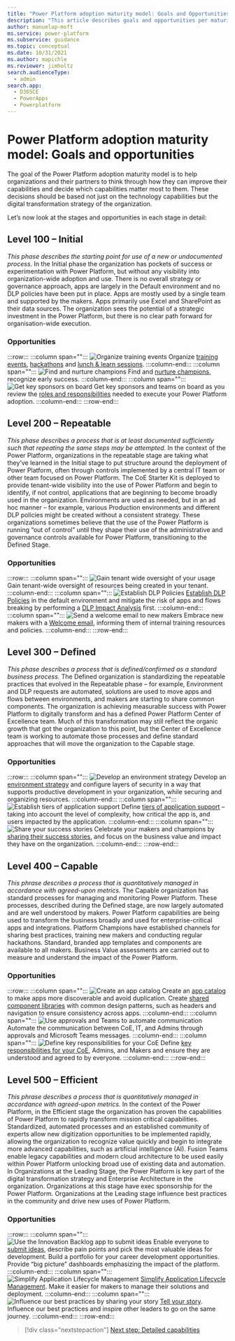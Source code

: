 ```yaml
---
title: "Power Platform adoption maturity model: Goals and Opportunities - Microsoft Power Platform | MicrosoftDocs"
description: "This article describes goals and opportunities per maturity stage in the Power Platform adoption maturity model."
author: manuelap-msft
ms.service: power-platform
ms.subservice: guidance
ms.topic: conceptual
ms.date: 10/31/2021
ms.author: mapichle
ms.reviewer: jimholtz
search.audienceType: 
  - admin
search.app: 
  - D365CE
  - PowerApps
  - Powerplatform
---
```

# Power Platform adoption maturity model: Goals and opportunities

The goal of the Power Platform adoption maturity model is to help organizations and their partners to think through how they can improve their capabilities and decide which capabilities matter most to them. These decisions should be based not just on the technology capabilities but the digital transformation strategy of the organization.

Let’s now look at the stages and opportunities in each stage in detail:

## Level 100 – Initial

*This phase describes the starting point for use of a new or undocumented process*. In the Initial phase the organization has pockets of success or experimentation with Power Platform, but without any visibility into organization-wide adoption and use.  There is no overall strategy or governance approach, apps are largely in the Default environment and no DLP policies have been put in place.  Apps are mostly used by a single team and supported by the makers. Apps primarily use Excel and SharePoint as their data sources. The organization sees the potential of a strategic investment in the Power Platform, but there is no clear path forward for organisation-wide execution.

### Opportunities

:::row:::
   :::column span="":::
      ![Organize training events](media/adoption-1.png "Organize training events")
      Organize [training events](https://aka.ms/powerappsdemos), [hackathons](/power-platform/guidance/adoption/hackathons) and [lunch & learn sessions](/power-platform/guidance/adoption/in-a-day#lunch-and-learn).
   :::column-end:::
   :::column span="":::
   ![Find and nurture champions](media/adoption-2.png "Find and nurture champions")
      Find and [nurture champions](/power-platform/guidance/adoption/champions), recognize early success.
   :::column-end:::
:::column span="":::
![Get key sponsors on board](media/adoption-3.png "Get key sponsors on board")
      Get key sponsors and teams on board as you review the [roles and responsibilities](/power-platform/guidance/adoption/roles) needed to execute your Power Platform adoption.
   :::column-end:::
:::row-end:::

## Level 200 – Repeatable

*This phase describes a process that is at least documented sufficiently such that repeating the same steps may be attempted.* In the context of the Power Platform, organizations in the repeatable stage are taking what they’ve learned in the Initial stage to put structure around the deployment of Power Platform, often through controls implemented by a central IT team or other team focused on Power Platform.  The CoE Starter Kit is deployed to provide tenant-wide visibility into the use of Power Platform and begin to identify, if not control, applications that are beginning to become broadly used in the organization. Environments are used as needed, but in an ad hoc manner – for example, various Production environments and different DLP policies might be created without a consistent strategy. These organizations sometimes believe that the use of the Power Platform is running “out of control” until they shape their use of the administrative and governance controls available for Power Platform, transitioning to the Defined Stage.

### Opportunities

:::row:::
   :::column span="":::
   ![Gain tenant wide oversight of your usage](media/adoption-4.png "Gain tenant wide oversight of your usage")
      Gain tenant-wide oversight of resources being created in your tenant.
   :::column-end:::
   :::column span="":::
      ![Establish DLP Policies](media/adoption-5.png "Establish DLP Policies")
      [Establish DLP Policies](/power-platform/guidance/adoption/dlp-strategy) in the default environment and mitigate the risk of apps and flows breaking by performing a [DLP Impact Analysis](/power-platform/guidance/coe/core-components#dlp-editor-v2) first.
   :::column-end:::
:::column span="":::
   ![Send a welcome email to new makers](media/adoption-6.png "Send a welcome email to new makers")
      Embrace new makers with a [Welcome email](/power-platform/guidance/adoption/onboard-makers), informing them of internal training resources and policies.
   :::column-end:::
:::row-end:::

## Level 300 – Defined

*This phase describes a process that is defined/confirmed as a standard business process.* The Defined organization is standardizing the repeatable practices that evolved in the Repeatable phase – for example, Environment and DLP requests are automated, solutions are used to move apps and flows between environments, and makers are starting to share common components. The organization is achieving measurable success with Power Platform to digitally transform and has a defined Power Platform Center of Excellence team.  Much of this transformation may still reflect the organic growth that got the organization to this point, but the Center of Excellence team is working to automate those processes and define standard approaches that will move the organization to the Capable stage.

### Opportunities

:::row:::
   :::column span="":::
      ![Develop an environment strategy](media/adoption-7.png "Develop an environment strategy")
      Develop an [environment strategy](/power-platform/guidance/adoption/environment-strategy) and configure layers of security in a way that supports productive development in your organization, while securing and organizing resources.
   :::column-end:::
   :::column span="":::
      ![Establish tiers of application support](media/adoption-8.png "Establish tiers of application support")
     Define [tiers of application support](/power-platform/guidance/adoption/environment-strategy#factors-that-influence-provisioning) – taking into account the level of complexity, how critical the app is, and users impacted by the application.
   :::column-end:::
:::column span="":::
   ![Share your success stories](media/adoption-9.png "Share your success stories")
      Celebrate your makers and champions by [sharing their success stories](/power-platform/guidance/adoption/show-and-tell), and focus on the business value and impact they have on the organization.
   :::column-end:::
:::row-end:::

## Level 400 – Capable

*This phrase describes a process that is quantitatively managed in accordance with agreed-upon metrics.* The Capable organization has standard processes for managing and monitoring Power Platform.  These processes, described during the Defined stage, are now largely automated and are well understood by makers.  Power Platform capabilities are being used to transform the business broadly and used for enterprise-critical apps and integrations. Platform Champions have established channels for sharing best practices, training new makers and conducting regular hackathons.  Standard, branded app templates and components are available to all makers. Business Value assessments are carried out to measure and understand the impact of the Power Platform.

### Opportunities

:::row:::
   :::column span="":::
      ![Create an app catalog](media/adoption-10.png "Create an app catalog")
      Create an [app catalog](/power-platform/guidance/coe/core-components#app-catalog) to make apps more discoverable and avoid duplication.
Create [shared component libraries](/power-platform/guidance/adoption/reusable) with common design patterns, such as headers and navigation to ensure consistency across apps.
   :::column-end:::
   :::column span="":::
      ![Use approvals and Teams to automate communication](media/adoption-11.png "Use approvals and Teams to automate communication")
     Automate the communication between CoE, IT, and Admins through approvals and Microsoft Teams messages.
   :::column-end:::
:::column span="":::
   ![Define key responsibilities for your CoE](media/adoption-12.png "Define key responsibilities for your CoE")
      Define [key responsibilities for your CoE](/power-platform/guidance/adoption/coe), Admins, and Makers and ensure they are understood and agreed to by everyone.
   :::column-end:::
:::row-end:::

## Level 500 – Efficient

*This phrase describes a process that is quantitatively managed in accordance with agreed-upon metrics.*  In the context of the Power Platform, in the Efficient stage the organization has proven the capabilities of Power Platform to rapidly transform mission critical capabilities.  Standardized, automated processes and an established community of experts allow new digitization opportunities to be implemented rapidly, allowing the organization to recognize value quickly and begin to integrate more advanced capabilities, such as artificial intelligence (AI). Fusion Teams enable legacy capabilities and modern cloud architecture to be used easily within Power Platform unlocking broad use of existing data and automation. In Organizations at the Leading Stage, the Power Platform is key part of the digital transformation strategy and Enterprise Architecture in the organization. Organizations at this stage have exec sponsorship for the Power Platform. Organizations at the Leading stage influence best practices in the community and drive new uses of Power Platform.

### Opportunities

:::row:::
   :::column span="":::
      ![Use the Innovation Backlog app to submit ideas](media/adoption-13.png "Use the Innovation Backlog app to submit ideas")
      Enable everyone to [submit ideas](/power-platform/guidance/coe/use-innovationbacklog), describe pain points and pick the most valuable ideas for development. Build a portfolio for your career development opportunities. Provide “big picture” dashboards emphasizing the impact of the platform.
   :::column-end:::
   :::column span="":::
      ![Simplify Application Lifecycle Management](media/adoption-14.png "Simplify Application Lifecycle Management")
     [Simplify Application Lifecycle Management](/power-platform/guidance/coe/almaccelerator-components). Make it easier for makers to manage their solutions and deployment.
   :::column-end:::
:::column span="":::
   ![Influence our best practices by sharing your story](media/adoption-15.png "Influence our best practices by sharing your story")
      [Tell your story](https://aka.ms/powerplatformstories). Influence our best practices and inspire other leaders to go on the same journey.
   :::column-end:::
:::row-end:::

> [!div class="nextstepaction"]
> [Next step: Detailed capabilities](maturity-model-details.md)
